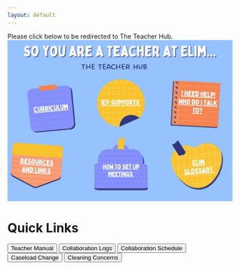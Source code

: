 ```yaml
---
layout: default
---
```

Please click below to be redirected to The Teacher Hub. 
<a href="https://whatisanslp.my.canva.site/so-you-are-a-new-teacher-at-elim">
    <img src="files\teacherhub.jpg" alt="The Teacher Hub">
</a>

# Quick Links
<a href="files\TeacherManual.pdf"><button class="button button2">Teacher Manual</button></a>
<a href="https://forms.office.com/Pages/ResponsePage.aspx?id=pwtS_qu5xEqOmRJpkXTY4L1tixJ0jt5FmSSVl0ZQVsFUNlRMMEdPQTZLRDU3U1NHQUhKMVVQQjE3UC4u"><button class="button button2">Collaboration Logs</button></a>
<a href="https://elimcs-my.sharepoint.com/:x:/g/personal/irene_yuska_elimcs_org/EZ7SHznwGD1Okv2tbiiVuHwB0AE447RHEpw2SnPIBZttJg?e=Zs2Mo4"><button class="button button2">Collaboration Schedule</button></a>
<a href="https://www.cognitoforms.com/ElimChristianServices/TherapistCaseloadChangeRequest"><button class="button button2">Caseload Change</button></a>
<a href="https://forms.office.com/Pages/ResponsePage.aspx?id=pwtS_qu5xEqOmRJpkXTY4EsU3PasdtRKs8zSpzwhtANUQlY3UDJKVDNQUUhTRjc0N0tOOTJVNVE5Si4u"><button class="button button2">Cleaning Concerns</button></a>
<br><br><br><br><br><br><br><br><br><br>





